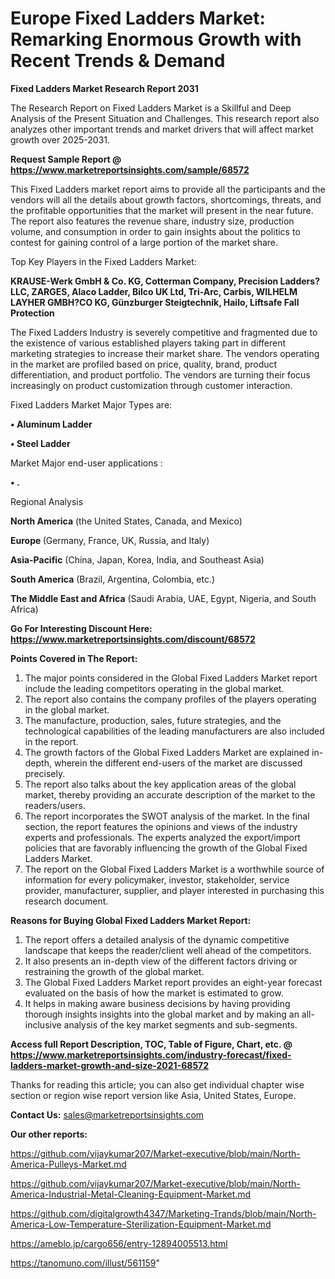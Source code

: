 # Europe Fixed Ladders Market: Remarking Enormous Growth with Recent Trends & Demand

<strong>Fixed Ladders Market Research Report 2031</strong>

The Research Report on Fixed Ladders Market is a Skillful and Deep Analysis of the Present Situation and Challenges. This research report also analyzes other important trends and market drivers that will affect market growth over 2025-2031.

<strong>Request Sample Report @ <a href=https://www.marketreportsinsights.com/sample/68572>https://www.marketreportsinsights.com/sample/68572</a></strong>

This Fixed Ladders market report aims to provide all the participants and the vendors will all the details about growth factors, shortcomings, threats, and the profitable opportunities that the market will present in the near future. The report also features the revenue share, industry size, production volume, and consumption in order to gain insights about the politics to contest for gaining control of a large portion of the market share.

Top Key Players in the Fixed Ladders Market:

<strong>KRAUSE-Werk GmbH & Co. KG, Cotterman Company, Precision Ladders?LLC, ZARGES, Alaco Ladder, Bilco UK Ltd, Tri-Arc, Carbis, WILHELM LAYHER GMBH?CO KG, Günzburger Steigtechnik, Hailo, Liftsafe Fall Protection</strong>

The Fixed Ladders Industry is severely competitive and fragmented due to the existence of various established players taking part in different marketing strategies to increase their market share. The vendors operating in the market are profiled based on price, quality, brand, product differentiation, and product portfolio. The vendors are turning their focus increasingly on product customization through customer interaction.

Fixed Ladders Market Major Types are:

<strong>• Aluminum Ladder

• Steel Ladder</strong>

Market Major end-user applications :

<strong>• .</strong>

Regional Analysis

</u><strong><b>North America</b></strong> (the United States, Canada, and Mexico)

<strong><b>Europe </b></strong>(Germany, France, UK, Russia, and Italy)

<strong><b>Asia-Pacific</b></strong> (China, Japan, Korea, India, and Southeast Asia)

<strong><b>South America</b></strong> (Brazil, Argentina, Colombia, etc.)

<strong><b>The Middle East and Africa</b></strong> (Saudi Arabia, UAE, Egypt, Nigeria, and South Africa)

<strong>Go For Interesting Discount Here: <a href=https://www.marketreportsinsights.com/discount/68572>https://www.marketreportsinsights.com/discount/68572</a></strong>

<strong>Points Covered in The Report:</strong>
<ol>
  <li>The major points considered in the Global Fixed Ladders Market report include the leading competitors operating in the global market.</li>
  <li>The report also contains the company profiles of the players operating in the global market.</li>
  <li>The manufacture, production, sales, future strategies, and the technological capabilities of the leading manufacturers are also included in the report.</li>
  <li>The growth factors of the Global Fixed Ladders Market are explained in-depth, wherein the different end-users of the market are discussed precisely.</li>
  <li>The report also talks about the key application areas of the global market, thereby providing an accurate description of the market to the readers/users.</li>
  <li>The report incorporates the SWOT analysis of the market. In the final section, the report features the opinions and views of the industry experts and professionals. The experts analyzed the export/import policies that are favorably influencing the growth of the Global Fixed Ladders Market.</li>
  <li>The report on the Global Fixed Ladders Market is a worthwhile source of information for every policymaker, investor, stakeholder, service provider, manufacturer, supplier, and player interested in purchasing this research document.</li>
</ol>
<strong>Reasons for Buying Global Fixed Ladders Market Report:</strong>

<ol>
  <li>The report offers a detailed analysis of the dynamic competitive landscape that keeps the reader/client well ahead of the competitors.</li>
  <li>It also presents an in-depth view of the different factors driving or restraining the growth of the global market.</li>
  <li>The Global Fixed Ladders Market report provides an eight-year forecast evaluated on the basis of how the market is estimated to grow.</li>
  <li>It helps in making aware business decisions by having providing thorough insights insights into the global market and by making an all-inclusive analysis of the key market segments and sub-segments.</li>
</ol>
<strong>Access full Report Description, TOC, Table of Figure, Chart, etc. @ <a href=https://www.marketreportsinsights.com/industry-forecast/fixed-ladders-market-growth-and-size-2021-68572>https://www.marketreportsinsights.com/industry-forecast/fixed-ladders-market-growth-and-size-2021-68572</a></strong>


Thanks for reading this article; you can also get individual chapter wise section or region wise report version like Asia, United States, Europe.

<strong>Contact Us:</strong>
sales@marketreportsinsights.com

<strong>Our other reports:</strong>

<a href=https://github.com/vijaykumar207/Market-executive/blob/main/North-America-Pulleys-Market.md>https://github.com/vijaykumar207/Market-executive/blob/main/North-America-Pulleys-Market.md</a>

<a href=https://github.com/vijaykumar207/Market-executive/blob/main/North-America-Industrial-Metal-Cleaning-Equipment-Market.md>https://github.com/vijaykumar207/Market-executive/blob/main/North-America-Industrial-Metal-Cleaning-Equipment-Market.md</a>

<a href=https://github.com/digitalgrowth4347/Marketing-Trands/blob/main/North-America-Low-Temperature-Sterilization-Equipment-Market.md>https://github.com/digitalgrowth4347/Marketing-Trands/blob/main/North-America-Low-Temperature-Sterilization-Equipment-Market.md</a>

<a href=https://ameblo.jp/cargo656/entry-12894005513.html>https://ameblo.jp/cargo656/entry-12894005513.html</a>

<a href=https://tanomuno.com/illust/561159>https://tanomuno.com/illust/561159</a>"
